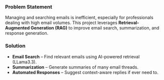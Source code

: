 ### Problem Statement
Managing and searching emails is inefficient, especially for professionals dealing with high email volumes. This project leverages **Retrieval-Augmented Generation (RAG)** to improve email search, summarization, and response generation.

### Solution
- **Email Search** – Find relevant emails using AI-powered retrieval (LLama3.3).
- **Summarization** – Generate summaries of many email threads.
- **Automated Responses** – Suggest context-aware replies if ever need to.
